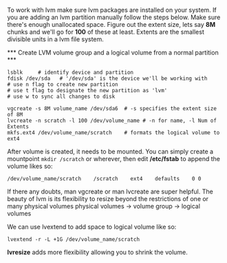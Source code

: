 To work with lvm make sure lvm packages are installed on your system. If you
are adding an lvm partition manually follow the steps below.
Make sure there's enough unallocated space. Figure out the extent size, lets
say **8M** chunks and we'll go for **100** of these at least. Extents are the smallest
divisible units in a lvm file system.

*** Create LVM volume group and a logical volume from a normal partition ***
```
lsblk     # identify device and partition
fdisk /dev/sda   # '/dev/sda' is the device we'll be working with
# use n flag to create new partition
# use t flag to designate the new partition as 'lvm'
# use w to sync all changes to disk

vgcreate -s 8M volume_name /dev/sda6  # -s specifies the extent size of 8M
lvcreate -n scratch -l 100 /dev/volume_name # -n for name, -l Num of Extents
mkfs.ext4 /dev/volume_name/scratch    # formats the logical volume to ext4
```

After volume is created, it needs to be mounted. You can simply create
a mountpoint `mkdir /scratch` or wherever, then edit **/etc/fstab** to append
the volume likes so:
```
/dev/volume_name/scratch    /scratch    ext4    defaults    0 0

```

If there any doubts, man vgcreate or man lvcreate are super helpful. The beauty
of lvm is its flexibility to resize beyond the restrictions of one or many
physical volumes
physical volumes -> volume group -> logical volumes

We can use lvextend to add space to logical volume like so:
```
lvextend -r -L +1G /dev/volume_name/scratch

```
**lvresize** adds more flexibility allowing you to shrink the volume.

